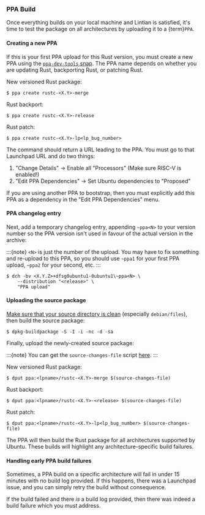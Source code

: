 ### PPA Build

Once everything builds on your local machine and Lintian is satisfied, it's time to test the package on all architectures by uploading it to a {term}`PPA`.

#### Creating a new PPA

If this is your first PPA upload for this Rust version, you must create a new PPA using the [`ppa-dev-tools` snap](https://snapcraft.io/ppa-dev-tools). The PPA name depends on whether you are updating Rust, backporting Rust, or patching Rust.

New versioned Rust package:

```none
$ ppa create rustc-<X.Y>-merge
```

Rust backport:

```none
$ ppa create rustc-<X.Y>-release
```

Rust patch:

```none
$ ppa create rustc-<X.Y>-lp<lp_bug_number>
```

The command should return a URL leading to the PPA. You must go to that Launchpad URL and do two things:

1. "Change Details" -> Enable all "Processors" (Make sure RISC-V is enabled!)
1. "Edit PPA Dependencies" -> Set Ubuntu dependencies to "Proposed"

If you are using another PPA to bootstrap, then you must explicitly add this PPA as a dependency in the "Edit PPA Dependencies" menu.

#### PPA changelog entry

Next, add a temporary changelog entry, appending `~ppa<N>` to your version number so the PPA version isn't used in favour of the actual version in the archive:

:::{note}
`<N>` is just the number of the upload. You may have to fix something and re-upload to this PPA, so you should use `~ppa1` for your first PPA upload, `~ppa2` for your second, etc.
:::

```none
$ dch -bv <X.Y.Z>+dfsg0ubuntu1-0ubuntu1\~ppa<N> \
    --distribution "<release>" \
    "PPA upload"
```

#### Uploading the source package

[Make sure that your source directory is clean](updating-rust-clean-build) (especially `debian/files`), then build the source package:

```none
$ dpkg-buildpackage -S -I -i -nc -d -sa
```

Finally, upload the newly-created source package:

:::{note}
You can get the `source-changes-file` script [here](https://github.com/canonical/foundations-sandbox/blob/master/maxgmr/source-changes-file).
:::

New versioned Rust package:

```none
$ dput ppa:<lpname>/rustc-<X.Y>-merge $(source-changes-file)
```

Rust backport:

```none
$ dput ppa:<lpname>/rustc-<X.Y>-<release> $(source-changes-file)
```

Rust patch:

```none
$ dput ppa:<lpname>/rustc-<X.Y>-lp<lp_bug_number> $(source-changes-file)
```

The PPA will then build the Rust package for all architectures supported by Ubuntu. These builds will highlight any architecture-specific build failures.

#### Handling early PPA build failures

Sometimes, a PPA build on a specific architecture will fail in under 15 minutes with no build log provided. If this happens, there was a Launchpad issue, and you can simply retry the build without consequence.

If the build failed and there _is_ a build log provided, then there was indeed a build failure which you must address.

